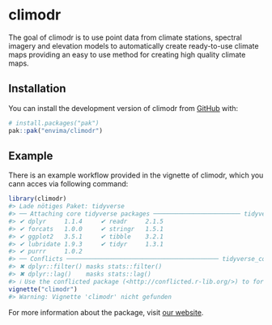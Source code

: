 
<!-- README.md is generated from README.Rmd. Please edit that file -->

# climodr

<!-- badges: start -->
<!-- badges: end -->

The goal of climodr is to use point data from climate stations, spectral
imagery and elevation models to automatically create ready-to-use
climate maps providing an easy to use method for creating high quality
climate maps.

## Installation

You can install the development version of climodr from
[GitHub](https://github.com/) with:

``` r
# install.packages("pak")
pak::pak("envima/climodr")
```

## Example

There is an example workflow provided in the vignette of climodr, which
you cann acces via following command:

``` r
library(climodr)
#> Lade nötiges Paket: tidyverse
#> ── Attaching core tidyverse packages ──────────────────────── tidyverse 2.0.0 ──
#> ✔ dplyr     1.1.4     ✔ readr     2.1.5
#> ✔ forcats   1.0.0     ✔ stringr   1.5.1
#> ✔ ggplot2   3.5.1     ✔ tibble    3.2.1
#> ✔ lubridate 1.9.3     ✔ tidyr     1.3.1
#> ✔ purrr     1.0.2     
#> ── Conflicts ────────────────────────────────────────── tidyverse_conflicts() ──
#> ✖ dplyr::filter() masks stats::filter()
#> ✖ dplyr::lag()    masks stats::lag()
#> ℹ Use the conflicted package (<http://conflicted.r-lib.org/>) to force all conflicts to become errors
vignette("climodr")
#> Warning: Vignette 'climodr' nicht gefunden
```

For more information about the package, visit [our
website](https://envima.github.io/climodr/).
